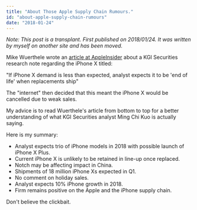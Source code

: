 ```yaml
---
title: "About Those Apple Supply Chain Rumours."
id: "about-apple-supply-chain-rumours"
date: "2018-01-24"
---
```


*Note: This post is a transplant. First published on 2018/01/24. It was written by myself on another site and has been moved.*

Mike Wuerthele wrote an [article at AppleInsider](http://appleinsider.com/articles/18/01/19/if-iphone-x-demand-is-less-than-expected-analyst-expects-it-to-be-end-of-life-when-replacements-ship) about a KGI Securities research note regarding the iPhone X titled:

"If iPhone X demand is less than expected, analyst expects it to be 'end of life' when replacements ship"

The "internet" then decided that this meant the iPhone X would be cancelled due to weak sales.

My advice is to read Wuerthele's article from bottom to top for a better understanding of what KGI Securities analyst Ming Chi Kuo is actually saying.

Here is my summary:

* Analyst expects trio of iPhone models in 2018 with possible launch of iPhone X Plus.
* Current iPhone X is unlikely to be retained in line-up once replaced.
* Notch may be affecting impact in China.
* Shipments of 18 million iPhone Xs expected in Q1.
* No comment on holiday sales.
* Analyst expects 10% iPhone growth in 2018.
* Firm remains positive on the Apple and the iPhone supply chain.


Don't believe the clickbait.